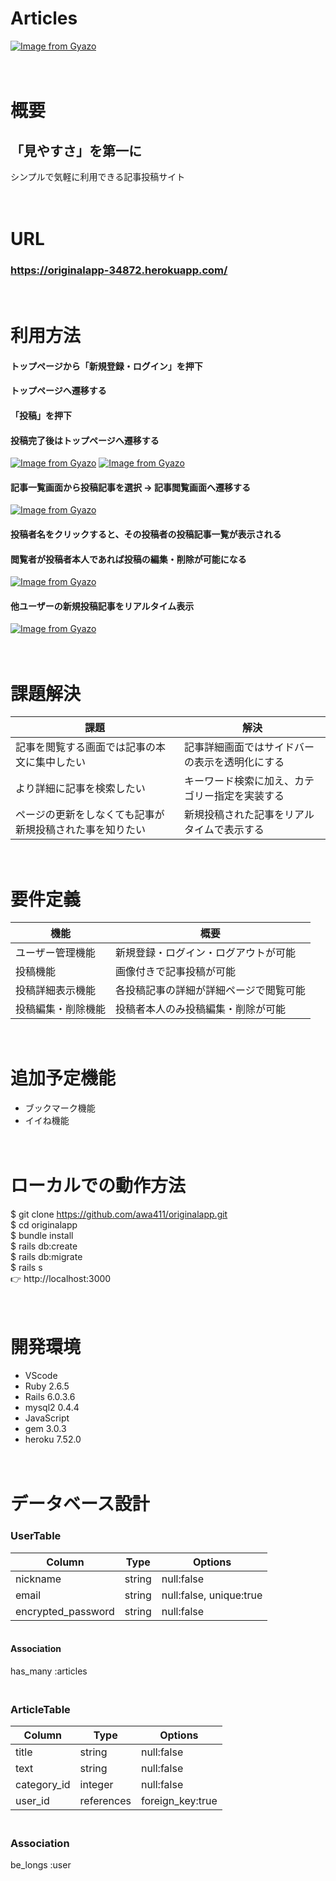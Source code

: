 # Articles

[![Image from Gyazo](https://i.gyazo.com/abb697c6f6f32c6334bbb4d493e339c8.jpg)](https://gyazo.com/abb697c6f6f32c6334bbb4d493e339c8)


# <br>概要

## 「見やすさ」を第一に

シンプルで気軽に利用できる記事投稿サイト

# <br>URL
### https://originalapp-34872.herokuapp.com/

# <br>利用方法

#### トップページから「新規登録・ログイン」を押下
#### トップページへ遷移する
#### 「投稿」を押下
#### 投稿完了後はトップページへ遷移する<br>
[![Image from Gyazo](https://i.gyazo.com/dbb17a35a9f181cf39258d0d0ec0ea96.gif)](https://gyazo.com/dbb17a35a9f181cf39258d0d0ec0ea96)
[![Image from Gyazo](https://i.gyazo.com/a2bef87ba988369f3eaf964ac55723a2.gif)](https://gyazo.com/a2bef87ba988369f3eaf964ac55723a2)
<br>
#### 記事一覧画面から投稿記事を選択 → 記事閲覧画面へ遷移する
[![Image from Gyazo](https://i.gyazo.com/9d2ff9bd015092aac158b04b1f7974de.gif)](https://gyazo.com/9d2ff9bd015092aac158b04b1f7974de)
#### 投稿者名をクリックすると、その投稿者の投稿記事一覧が表示される
#### 閲覧者が投稿者本人であれば投稿の編集・削除が可能になる<br>
[![Image from Gyazo](https://i.gyazo.com/ea86d1c1e3c400bd1c6c7af1fa6ad2af.gif)](https://gyazo.com/ea86d1c1e3c400bd1c6c7af1fa6ad2af)
<br>
  
#### 他ユーザーの新規投稿記事をリアルタイム表示
[![Image from Gyazo](https://i.gyazo.com/973f6e01b4c259f5e82f97098e0d22b4.gif)](https://gyazo.com/973f6e01b4c259f5e82f97098e0d22b4)


# <br>課題解決
| 課題                                                        | 解決                                         |
| ------------------------------------------------------------------------------- | ------------------------------------------------- |
| 記事を閲覧する画面では記事の本文に集中したい    | 記事詳細画面ではサイドバーの表示を透明化にする |
| より詳細に記事を検索したい                   | キーワード検索に加え、カテゴリー指定を実装する |
| ページの更新をしなくても記事が新規投稿された事を知りたい | 新規投稿された記事をリアルタイムで表示する |   


# <br>要件定義
| 機能           | 概要             |
| -------------- | -----------------|
| ユーザー管理機能　| 新規登録・ログイン・ログアウトが可能  |
| 投稿機能 | 画像付きで記事投稿が可能 |
| 投稿詳細表示機能 | 各投稿記事の詳細が詳細ページで閲覧可能 |
| 投稿編集・削除機能 | 投稿者本人のみ投稿編集・削除が可能 |


# <br>追加予定機能

- ブックマーク機能
- イイね機能

# <br>ローカルでの動作方法

$ git clone https://github.com/awa411/originalapp.git
</br>
$ cd originalapp
</br>
$ bundle install
</br>
$ rails db:create
</br>
$ rails db:migrate
</br>
$ rails s
</br>
👉 http://localhost:3000

# <br>開発環境

- VScode
- Ruby 2.6.5
- Rails 6.0.3.6
- mysql2 0.4.4
- JavaScript
- gem 3.0.3
- heroku 7.52.0

# <br>データベース設計
### UserTable
| Column                  | Type    | Options                   |
| ----------------------- | ------- | ------------------------- |
| nickname                | string  | null:false                |
| email                   | string  | null:false, unique:true   |
| encrypted_password      | string  | null:false                |

#### <br>Association
has_many :articles


### <br>ArticleTable
| Column                  | Type      | Options                   |
| ----------------------- | --------- | ------------------------- |
| title                   | string    | null:false                |
| text                    | string    | null:false                |
| category_id             | integer   | null:false                |
| user_id                 | references| foreign_key:true          |

### <br>Association
be_longs :user

